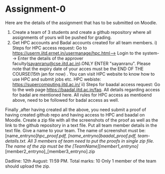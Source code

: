 # Assignment-0
Here are the details of the assignment that has to be submitted on Moodle.
 
1) Create a team of 3 students and create a github repository where all assignments of yours will be pushed for grading. 
2) Get HPC accounts and Badal accounts created for all team members.
i) Steps for HPC access request: 
Go to https://userm.iitd.ernet.in/usermanage/hpc.html--> Login to the system--> Enter the details of the approver faculty(sayanranu@cse.iitd.ac.in).ONLY ENTER "sayanranu". Please note that the expiry date of your acces must be the END OF THE COURSE(15th jan for now) . You can visit HPC website to know how to use HPC and submit jobs etc. HPC webiste: https://supercomputing.iitd.ac.in/
ii) Steps for baadal access request: 
Go to the web page https://baadal.iitd.ac.in/faq. All details regarding access for badal are mentioned here. All rules for HPC access as mentioend above, need to be followed for badal access as well.
 
Finally ,after having created all the above, you need submit a proof of having created github repo and having access to HPC and baadal on Moodle. Create a zip file with all the screenshots of the proof as well as the link to the github repository in a text file. Put all team member details in the text file. Give a name to your team. The name of screenshot must be: [name_entryno]_hpc_proof.pdf, [name_entryno]_baadal_proof.pdf, team-details.txt.
All 3 members of team need to put the proofs in single zip file.
The name of the zip must be the [TeamName]_[member1_entryno]_[member2_entryno]_[member3_entryno].zip 
 
 
Dadline: 12th August: 11:59 PM. 
Total marks: 10
Only 1 member of the team should upload the zip.